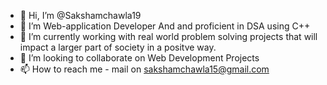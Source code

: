 - 👋 Hi, I’m @Sakshamchawla19
- 👀 I’m Web-application Developer And and proficient in DSA using C++
- 🌱 I’m currently working with real world problem solving projects that will impact a larger part of society in a positve way.
- 💞️ I’m looking to collaborate on Web Development Projects
- 📫 How to reach me - mail on sakshamchawla15@gmail.com

<!---
Sakshamchawla19/Sakshamchawla19 is a ✨ special ✨ repository because its `README.md` (this file) appears on your GitHub profile.
You can click the Preview link to take a look at your changes.
--->
